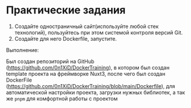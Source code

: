 # Практические задания

1. Создайте одностраничный сайт(используйте любой стек технологий), пользуйтесь при этом системой контроля версий Git.
2. Создайте для него Dockerfile, запустите.

Выполнение:

Был создан репозиторий на GitHub (https://github.com/0n1XiD/DockerTraining), в котором был создан template проекта на фреймворке Nuxt3, после чего был создан DockerFile
(https://github.com/0n1XiD/DockerTraining/blob/main/Dockerfile), для автоматической настройки проекта, загрузки нужных библиотек, а так же `pnpm` для комфортной работы с проектом
